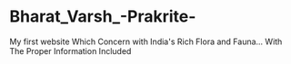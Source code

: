 # Bharat_Varsh_-Prakrite-
My first website Which Concern with India's Rich Flora and Fauna... With The Proper Information Included
